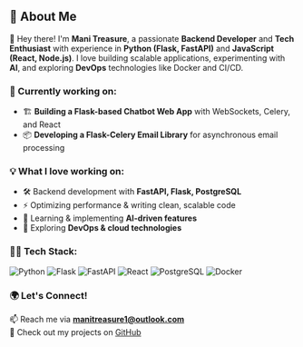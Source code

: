 ## 🚀 About Me  

👋 Hey there! I'm **Mani Treasure**, a passionate **Backend Developer** and **Tech Enthusiast** with experience in **Python (Flask, FastAPI)** and **JavaScript (React, Node.js)**. I love building scalable applications, experimenting with **AI**, and exploring **DevOps** technologies like Docker and CI/CD.  

### 🎯 Currently working on:  
- 🏗 **Building a Flask-based Chatbot Web App** with WebSockets, Celery, and React  
- 📦 **Developing a Flask-Celery Email Library** for asynchronous email processing    

### 💡 What I love working on:  
- 🛠 Backend development with **FastAPI, Flask, PostgreSQL**  
- ⚡ Optimizing performance & writing clean, scalable code  
- 🧠 Learning & implementing **AI-driven features**  
- 🚀 Exploring **DevOps & cloud technologies**  

### 👨‍💻 Tech Stack:  
<p align="left">
  <img src="https://img.shields.io/badge/Python-3776AB?style=for-the-badge&logo=python&logoColor=white" alt="Python"/>
  <img src="https://img.shields.io/badge/Flask-000000?style=for-the-badge&logo=flask&logoColor=white" alt="Flask"/>
  <img src="https://img.shields.io/badge/FastAPI-009688?style=for-the-badge&logo=fastapi&logoColor=white" alt="FastAPI"/>
  <img src="https://img.shields.io/badge/React-20232A?style=for-the-badge&logo=react&logoColor=61DAFB" alt="React"/>
  <img src="https://img.shields.io/badge/PostgreSQL-316192?style=for-the-badge&logo=postgresql&logoColor=white" alt="PostgreSQL"/>
  <img src="https://img.shields.io/badge/Docker-2496ED?style=for-the-badge&logo=docker&logoColor=white" alt="Docker"/>
</p>

### 🌍 Let's Connect!  
📫 Reach me via **[manitreasure1@outlook.com](mailto:manitreasure1@outlook.com)**  
💼 Check out my projects on [GitHub](https://github.com/manitreasure1)  


